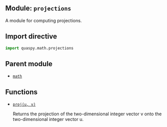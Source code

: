 ## Module: <code>projections</code>
A module for computing projections.

## Import directive
```python
import quaspy.math.projections
```

## Parent module
- [<code>math</code>](../README.md)

## Functions
- [<code>proj(u, v)</code>](proj.md)

  Returns the projection of the two-dimensional integer vector v onto the two-dimensional integer vector u.


